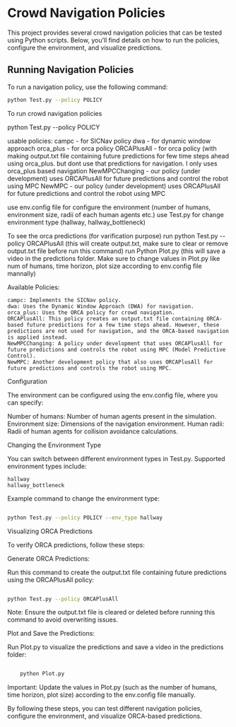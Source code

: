 # Crowd Navigation Policies

This project provides several crowd navigation policies that can be tested using Python scripts. Below, you’ll find details on how to run the policies, configure the environment, and visualize predictions.

## Running Navigation Policies

To run a navigation policy, use the following command:

```bash
python Test.py --policy POLICY
```

To run crowd navigation policies


python Test.py --policy POLICY

usable policies:
campc - for SICNav policy
dwa - for dynamic window approach
orca_plus - for orca policy
ORCAPlusAll - for orca policy (with making output.txt file containing future predictions for few time steps ahead using orca_plus. but dont use  that predictions for navigation. I only uses orca_plus based navigation
NewMPCChanging - our policy (under development) uses ORCAPlusAll for future predictions and control the robot using MPC
NewMPC - our policy (under development) uses ORCAPlusAll for future predictions and control the robot using MPC

use env.config file for configure the environment (number of humans, environment size, radii of each human agents etc.)
use Test.py for change environment type (hallway, hallway_bottleneck)

To see the orca predictions (for varification purpose)
run python Test.py --policy ORCAPlusAll (this will create output.txt, make sure to clear or remove output.txt file before run this command)
run Python Plot.py (this will save a video in the predictions folder. Make sure to change values in Plot.py like num of humans, time horizon, plot size according to env.config file mannally)

Available Policies:

    campc: Implements the SICNav policy.
    dwa: Uses the Dynamic Window Approach (DWA) for navigation.
    orca_plus: Uses the ORCA policy for crowd navigation.
    ORCAPlusAll: This policy creates an output.txt file containing ORCA-based future predictions for a few time steps ahead. However, these predictions are not used for navigation, and the ORCA-based navigation is applied instead.
    NewMPCChanging: A policy under development that uses ORCAPlusAll for future predictions and controls the robot using MPC (Model Predictive Control).
    NewMPC: Another development policy that also uses ORCAPlusAll for future predictions and controls the robot using MPC.

Configuration

The environment can be configured using the env.config file, where you can specify:

Number of humans: Number of human agents present in the simulation.
Environment size: Dimensions of the navigation environment.
Human radii: Radii of human agents for collision avoidance calculations.

Changing the Environment Type

You can switch between different environment types in Test.py. Supported environment types include:

    hallway
    hallway_bottleneck

Example command to change the environment type:

```bash

python Test.py --policy POLICY --env_type hallway

```

Visualizing ORCA Predictions

To verify ORCA predictions, follow these steps:

Generate ORCA Predictions:

Run this command to create the output.txt file containing future predictions using the ORCAPlusAll policy:

```bash

python Test.py --policy ORCAPlusAll
```

Note: Ensure the output.txt file is cleared or deleted before running this command to avoid overwriting issues.

Plot and Save the Predictions:

Run Plot.py to visualize the predictions and save a video in the predictions folder:

```bash

    python Plot.py
```

Important: Update the values in Plot.py (such as the number of humans, time horizon, plot size) according to the env.config file manually.

By following these steps, you can test different navigation policies, configure the environment, and visualize ORCA-based predictions.


